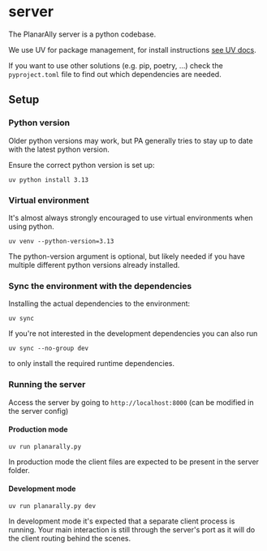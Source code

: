 # server

The PlanarAlly server is a python codebase.

We use UV for package management, for install instructions [see UV docs](https://docs.astral.sh/uv/getting-started/installation/).

If you want to use other solutions (e.g. pip, poetry, ...) check the `pyproject.toml` file to find out which dependencies are needed.

## Setup

### Python version

Older python versions may work, but PA generally tries to stay up to date with the latest python version.

Ensure the correct python version is set up:

`uv python install 3.13`

### Virtual environment

It's almost always strongly encouraged to use virtual environments when using python.

`uv venv --python-version=3.13`

The python-version argument is optional, but likely needed if you have multiple different python versions already installed.

### Sync the environment with the dependencies

Installing the actual dependencies to the environment:

`uv sync`

If you're not interested in the development dependencies you can also run

`uv sync --no-group dev`

to only install the required runtime dependencies.

### Running the server

Access the server by going to `http://localhost:8000` (can be modified in the server config)

#### Production mode

`uv run planarally.py`

In production mode the client files are expected to be present in the server folder.

#### Development mode

`uv run planarally.py dev`

In development mode it's expected that a separate client process is running.
Your main interaction is still through the server's port as it will do the client routing behind the scenes.
